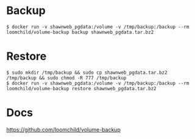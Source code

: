 # Backup  
`$ docker run -v shawnweb_pgdata:/volume -v /tmp/backup:/backup --rm loomchild/volume-backup backup shawnweb_pgdata.tar.bz2`

# Restore
`$ sudo mkdir /tmp/backup && sudo cp shawnweb_pgdata.tar.bz2 /tmp/backup && sudo chmod -R 777 /tmp/backup`  
`$ docker run -v shawnweb_pgdata:/volume -v /tmp/backup:/backup --rm loomchild/volume-backup restore shawnweb_pgdata.tar.bz2`

# Docs
https://github.com/loomchild/volume-backup
